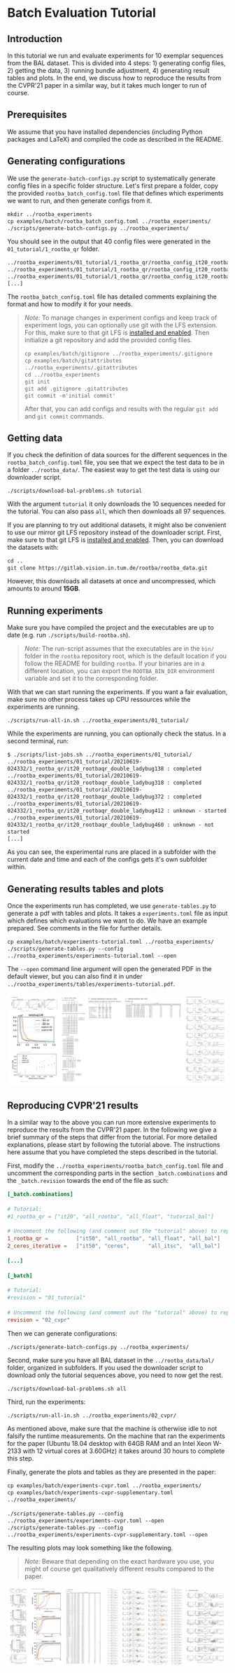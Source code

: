 # Batch Evaluation Tutorial

## Introduction

In this tutorial we run and evaluate experiments for 10 exemplar
sequences from the BAL dataset. This is divided into 4 steps: 1)
generating config files, 2) getting the data, 3) running bundle
adjustment, 4) generating result tables and plots. In the end, we
discuss how to reproduce the results from the CVPR'21 paper in a
similar way, but it takes much longer to run of course.

## Prerequisites

We assume that you have installed dependencies (including Python
packages and LaTeX) and compiled the code as described in the README.

## Generating configurations

We use the `generate-batch-configs.py` script to systematically
generate config files in a specific folder structure. Let's first
prepare a folder, copy the provided `rootba_batch_config.toml` file
that defines which experiments we want to run, and then generate
configs from it.

```
mkdir ../rootba_experiments
cp examples/batch/rootba_batch_config.toml ../rootba_experiments/
./scripts/generate-batch-configs.py ../rootba_experiments/
```

You should see in the output that 40 config files were generated in
the `01_tutorial/1_rootba_qr` folder.

```
../rootba_experiments/01_tutorial/1_rootba_qr/rootba_config_it20_rootbaqr_double_ladybug49.toml
../rootba_experiments/01_tutorial/1_rootba_qr/rootba_config_it20_rootbaqr_double_ladybug73.toml
../rootba_experiments/01_tutorial/1_rootba_qr/rootba_config_it20_rootbaqr_double_ladybug138.toml
[...]
```

The `rootba_batch_config.toml` file has detailed comments explaining
the format and how to modify it for your needs.

> *Note:* To manage changes in experiment configs and keep track of
> experiment logs, you can optionally use git with the LFS
> extension. For this, make sure to that git LFS is [installed and
> enabled](https://git-lfs.github.com/). Then initialize a git
> repository and add the provided config files.
> 
> ```
> cp examples/batch/gitignore ../rootba_experiments/.gitignore
> cp examples/batch/gitattributes ../rootba_experiments/.gitattributes
> cd ../rootba_experiments
> git init
> git add .gitignore .gitattributes
> git commit -m'initial commit'
> ```
> 
> After that, you can add configs and results with the regular `git
> add` and `git commit` commands.

## Getting data

If you check the definition of data sources for the different
sequences in the `rootba_batch_config.toml` file, you see that we
expect the test data to be in a folder `../rootba_data/`. The easiest
way to get the test data is using our downloader script.

```
./scripts/download-bal-problems.sh tutorial
```

With the argument `tutorial` it only downloads the 10 sequences needed
for the tutorial. You can also pass `all`, which then downloads all 97
sequences.

If you are planning to try out additional datasets, it might also be
convenient to use our mirror git LFS repository instead of the
downloader script. First, make sure to that git LFS is [installed and
enabled](https://git-lfs.github.com/). Then, you can download the
datasets with:

```
cd ..
git clone https://gitlab.vision.in.tum.de/rootba/rootba_data.git
```

However, this downloads all datasets at once and uncompressed, which
amounts to around **15GB**.

## Running experiments

Make sure you have compiled the project and the executables are up to
date (e.g. run `./scripts/build-rootba.sh`).

> *Note:* The run-script assumes that the executables are in the
> `bin/` folder in the `rootba` repository root, which is the default
> location if you follow the README for building `rootba`. If your
> binaries are in a different location, you can export the
> `ROOTBA_BIN_DIR` environment variable and set it to the
> corresponding folder.

With that we can start running the experiments. If you want a fair
evaluation, make sure no other process takes up CPU ressources while
the experiments are running.

```
./scripts/run-all-in.sh ../rootba_experiments/01_tutorial/
```

While the experiments are running, you can optionally check the
status. In a second terminal, run:

```
$ ./scripts/list-jobs.sh ../rootba_experiments/01_tutorial/
../rootba_experiments/01_tutorial/20210619-024332/1_rootba_qr/it20_rootbaqr_double_ladybug138 : completed
../rootba_experiments/01_tutorial/20210619-024332/1_rootba_qr/it20_rootbaqr_double_ladybug318 : completed
../rootba_experiments/01_tutorial/20210619-024332/1_rootba_qr/it20_rootbaqr_double_ladybug372 : completed
../rootba_experiments/01_tutorial/20210619-024332/1_rootba_qr/it20_rootbaqr_double_ladybug412 : unknown - started
../rootba_experiments/01_tutorial/20210619-024332/1_rootba_qr/it20_rootbaqr_double_ladybug460 : unknown - not started
[...]
```

As you can see, the experimental runs are placed in a subfolder with
the current date and time and each of the configs gets it's own
subfolder within.

## Generating results tables and plots

Once the experiments run has completed, we use `generate-tables.py` to
generate a pdf with tables and plots. It takes a `experiments.toml`
file as input which defines which evaluations we want to do. We have
an example prepared. See comments in the file for further details.

```
cp examples/batch/experiments-tutorial.toml ../rootba_experiments/
./scripts/generate-tables.py --config ../rootba_experiments/experiments-tutorial.toml --open
```

The `--open` command line argument will open the generated PDF in the
default viewer, but you can also find it in under
`../rootba_experiments/tables/experiments-tutorial.pdf`.

![PDF Preview](images/tutorial-preview.jpg)

## Reproducing CVPR'21 results

In a similar way to the above you can run more extensive experiments
to reproduce the results from the CVPR'21 paper. In the following we
give a brief summary of the steps that differ from the tutorial. For
more detailed explanations, please start by following the tutorial
above. The instructions here assume that you have completed the steps
described in the tutorial.

First, modify the `../rootba_experiments/rootba_batch_config.toml`
file and uncomment the corresponding parts in the section
`_batch.combinations` and the `_batch.revision` towards the end of the
file as such:

```toml
[_batch.combinations]

# Tutorial:
#1_rootba_qr = ["it20", "all_rootba", "all_float", "tutorial_bal"]

# Uncomment the following (and comment out the "tutorial" above) to reproduce the paper results 
1_rootba_qr =         ["it50", "all_rootba", "all_float", "all_bal"]
2_ceres_iterative =   ["it50", "ceres",      "all_itsc",  "all_bal"]

[...]

[_batch]

# Tutorial:
#revision = "01_tutorial"

# Uncomment the following (and comment out the "tutorial" above) to reproduce the paper results
revision = "02_cvpr"
```

Then we can generate configurations:

```
./scripts/generate-batch-configs.py ../rootba_experiments/
```

Second, make sure you have all BAL dataset in the
`../rootba_data/bal/` folder, organized in subfolders. If you used the
downloader script to download only the tutorial sequences above, you
need to now get the rest.

```
./scripts/download-bal-problems.sh all
```

Third, run the experiments:

```
./scripts/run-all-in.sh ../rootba_experiments/02_cvpr/
```

As mentioned above, make sure that the machine is otherwise idle to
not falsify the runtime measurements. On the machine that ran the
experiments for the paper (Ubuntu 18.04 desktop with 64GB RAM and an
Intel Xeon W-2133 with 12 virtual cores at 3.60GHz) it takes around
30 hours to complete this step.

Finally, generate the plots and tables as they are presented in the
paper:

```
cp examples/batch/experiments-cvpr.toml ../rootba_experiments/
cp examples/batch/experiments-cvpr-supplementary.toml ../rootba_experiments/

./scripts/generate-tables.py --config ../rootba_experiments/experiments-cvpr.toml --open
./scripts/generate-tables.py --config ../rootba_experiments/experiments-cvpr-supplementary.toml --open
```

The resulting plots may look something like the following.

> *Note:* Beware that depending on the exact hardware you use, you
> might of course get qualitatively different results compared to the
> paper.

![PDF Preview](images/cvpr-preview.jpg)


